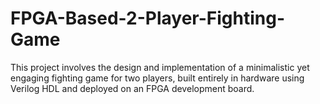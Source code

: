 # FPGA-Based-2-Player-Fighting-Game
This project involves the design and implementation of a minimalistic yet engaging fighting game for two players, built entirely in hardware using Verilog HDL and deployed on an FPGA development board.

